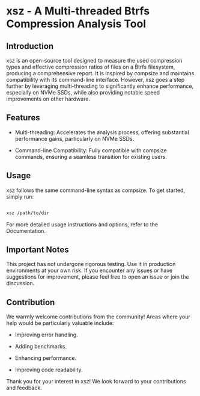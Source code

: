 # xsz - A Multi-threaded Btrfs Compression Analysis Tool

## Introduction

xsz is an open-source tool designed to measure the used compression types and effective compression ratios of files on a Btrfs filesystem,
producing a comprehensive report. It is inspired by compsize and maintains compatibility with its command-line interface.
However, xsz goes a step further by leveraging multi-threading to significantly enhance performance,
especially on NVMe SSDs, while also providing notable speed improvements on other hardware.

## Features

- Multi-threading: Accelerates the analysis process, offering substantial performance gains, particularly on NVMe SSDs.

- Command-line Compatibility: Fully compatible with compsize commands, ensuring a seamless transition for existing users.

## Usage

xsz follows the same command-line syntax as compsize. To get started, simply run:

```bash

xsz /path/to/dir
```

For more detailed usage instructions and options, refer to the Documentation.

## Important Notes

This project has not undergone rigorous testing. Use it in production environments at your own risk.
If you encounter any issues or have suggestions for improvement, please feel free to open an issue or join the discussion.

## Contribution

We warmly welcome contributions from the community! Areas where your help would be particularly valuable include:

  - Improving error handling.

  - Adding benchmarks.

  - Enhancing performance.

  - Improving code readability.

Thank you for your interest in xsz! We look forward to your contributions and feedback.
